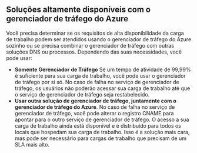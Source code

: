 ## Soluções altamente disponíveis com o gerenciador de tráfego do Azure
Você precisa determinar se os requisitos de alta disponibilidade da carga de trabalho podem ser atendidos usando o gerenciador de tráfego do Azure sozinho ou se precisa combinar o gerenciador de tráfego com outras soluções DNS ou processos. Dependendo das suas necessidades, você pode usar:

* **Somente Gerenciador de Tráfego** Se um tempo de atividade de 99,99% é suficiente para sua carga de trabalho, você pode usar o gerenciador de tráfego por si só. No caso de falha no serviço de gerenciador de tráfego, os usuários não poderão acessar sua carga de trabalho até que o serviço de gerenciador de tráfego seja restabelecido.
* **Usar outra solução de gerenciador de tráfego, juntamente com o gerenciador de tráfego do Azure**. No caso de falha no serviço de gerenciador de tráfego, você pode alterar o registro CNAME para apontar para o outro serviço de gerenciador de tráfego. O acesso a sua carga de trabalho ainda está disponível e é distribuído para todos os locais que hospedam sua carga de trabalho. Isso é a solução mais cara, mas pode ser necessário para cargas de trabalho que precisam de um SLA mais alto.

